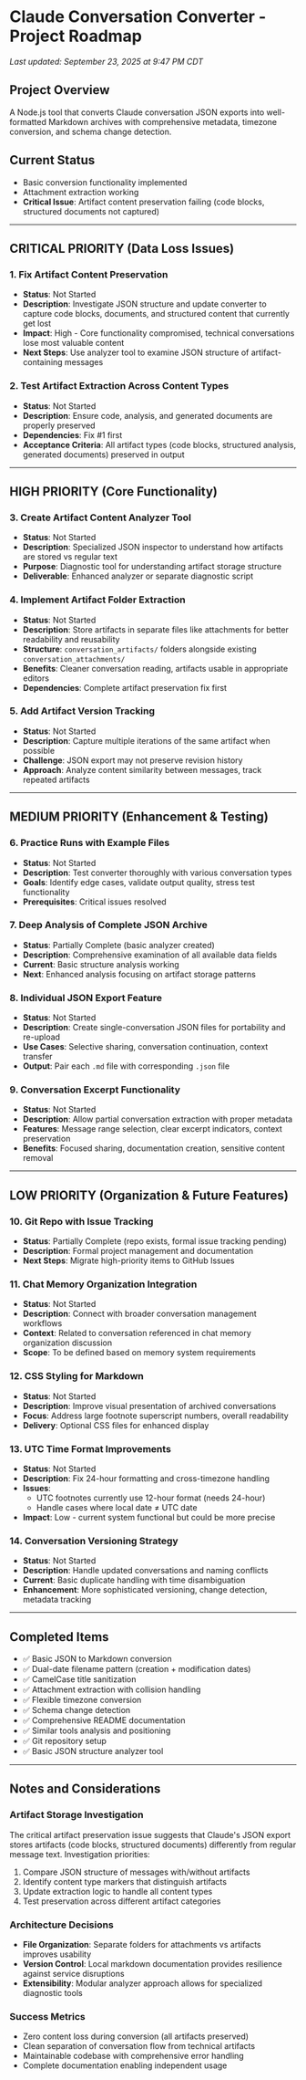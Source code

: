 # Claude Conversation Converter - Project Roadmap

*Last updated: September 23, 2025 at 9:47 PM CDT*

## Project Overview

A Node.js tool that converts Claude conversation JSON exports into well-formatted Markdown archives with comprehensive metadata, timezone conversion, and schema change detection.

## Current Status

- Basic conversion functionality implemented
- Attachment extraction working
- **Critical Issue**: Artifact content preservation failing (code blocks, structured documents not captured)

---

## CRITICAL PRIORITY (Data Loss Issues)

### 1. Fix Artifact Content Preservation
- **Status**: Not Started
- **Description**: Investigate JSON structure and update converter to capture code blocks, documents, and structured content that currently get lost
- **Impact**: High - Core functionality compromised, technical conversations lose most valuable content
- **Next Steps**: Use analyzer tool to examine JSON structure of artifact-containing messages

### 2. Test Artifact Extraction Across Content Types
- **Status**: Not Started  
- **Description**: Ensure code, analysis, and generated documents are properly preserved
- **Dependencies**: Fix #1 first
- **Acceptance Criteria**: All artifact types (code blocks, structured analysis, generated documents) preserved in output

---

## HIGH PRIORITY (Core Functionality)

### 3. Create Artifact Content Analyzer Tool
- **Status**: Not Started
- **Description**: Specialized JSON inspector to understand how artifacts are stored vs regular text
- **Purpose**: Diagnostic tool for understanding artifact storage structure
- **Deliverable**: Enhanced analyzer or separate diagnostic script

### 4. Implement Artifact Folder Extraction  
- **Status**: Not Started
- **Description**: Store artifacts in separate files like attachments for better readability and reusability
- **Structure**: `conversation_artifacts/` folders alongside existing `conversation_attachments/`
- **Benefits**: Cleaner conversation reading, artifacts usable in appropriate editors
- **Dependencies**: Complete artifact preservation fix first

### 5. Add Artifact Version Tracking
- **Status**: Not Started
- **Description**: Capture multiple iterations of the same artifact when possible
- **Challenge**: JSON export may not preserve revision history
- **Approach**: Analyze content similarity between messages, track repeated artifacts

---

## MEDIUM PRIORITY (Enhancement & Testing)

### 6. Practice Runs with Example Files
- **Status**: Not Started
- **Description**: Test converter thoroughly with various conversation types
- **Goals**: Identify edge cases, validate output quality, stress test functionality
- **Prerequisites**: Critical issues resolved

### 7. Deep Analysis of Complete JSON Archive
- **Status**: Partially Complete (basic analyzer created)
- **Description**: Comprehensive examination of all available data fields
- **Current**: Basic structure analysis working
- **Next**: Enhanced analysis focusing on artifact storage patterns

### 8. Individual JSON Export Feature
- **Status**: Not Started
- **Description**: Create single-conversation JSON files for portability and re-upload
- **Use Cases**: Selective sharing, conversation continuation, context transfer
- **Output**: Pair each `.md` file with corresponding `.json` file

### 9. Conversation Excerpt Functionality
- **Status**: Not Started
- **Description**: Allow partial conversation extraction with proper metadata
- **Features**: Message range selection, clear excerpt indicators, context preservation
- **Benefits**: Focused sharing, documentation creation, sensitive content removal

---

## LOW PRIORITY (Organization & Future Features)

### 10. Git Repo with Issue Tracking
- **Status**: Partially Complete (repo exists, formal issue tracking pending)
- **Description**: Formal project management and documentation
- **Next Steps**: Migrate high-priority items to GitHub Issues

### 11. Chat Memory Organization Integration
- **Status**: Not Started
- **Description**: Connect with broader conversation management workflows
- **Context**: Related to conversation referenced in chat memory organization discussion
- **Scope**: To be defined based on memory system requirements

### 12. CSS Styling for Markdown
- **Status**: Not Started
- **Description**: Improve visual presentation of archived conversations
- **Focus**: Address large footnote superscript numbers, overall readability
- **Delivery**: Optional CSS files for enhanced display

### 13. UTC Time Format Improvements
- **Status**: Not Started
- **Description**: Fix 24-hour formatting and cross-timezone handling
- **Issues**: 
  - UTC footnotes currently use 12-hour format (needs 24-hour)
  - Handle cases where local date ≠ UTC date
- **Impact**: Low - current system functional but could be more precise

### 14. Conversation Versioning Strategy  
- **Status**: Not Started
- **Description**: Handle updated conversations and naming conflicts
- **Current**: Basic duplicate handling with time disambiguation
- **Enhancement**: More sophisticated versioning, change detection, metadata tracking

---

## Completed Items

- ✅ Basic JSON to Markdown conversion
- ✅ Dual-date filename pattern (creation + modification dates)
- ✅ CamelCase title sanitization
- ✅ Attachment extraction with collision handling
- ✅ Flexible timezone conversion
- ✅ Schema change detection
- ✅ Comprehensive README documentation
- ✅ Similar tools analysis and positioning
- ✅ Git repository setup
- ✅ Basic JSON structure analyzer tool

---

## Notes and Considerations

### Artifact Storage Investigation
The critical artifact preservation issue suggests that Claude's JSON export stores artifacts (code blocks, structured documents) differently from regular message text. Investigation priorities:

1. Compare JSON structure of messages with/without artifacts
2. Identify content type markers that distinguish artifacts
3. Update extraction logic to handle all content types
4. Test preservation across different artifact categories

### Architecture Decisions
- **File Organization**: Separate folders for attachments vs artifacts improves usability
- **Version Control**: Local markdown documentation provides resilience against service disruptions
- **Extensibility**: Modular analyzer approach allows for specialized diagnostic tools

### Success Metrics
- Zero content loss during conversion (all artifacts preserved)
- Clean separation of conversation flow from technical artifacts  
- Maintainable codebase with comprehensive error handling
- Complete documentation enabling independent usage